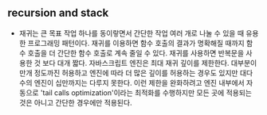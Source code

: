 ## recursion and stack

- 재귀는 큰 목표 작업 하나를 동이랗면서 간단한 작업 여러 개로 나눌 수 있을 때 유용한 프로그래밍 패턴이다. 재귀를 이용하면 함수 호출의 결과가 명확해질 때까지 함수 호출을 더 간단한 함수 호출로 계속 줄일 수 있다. 재귀를 사용하면 반복문을 사용한 것 보다 대개 짧다. 자바스크립트 엔진은 최대 재귀 깊이를 제한한다. 대부분이 만개 정도까진 허용하고 엔진에 따라 더 많은 깊이를 허용하는 경우도 있지만 대다수의 엔진이 십만까지는 다루지 못한다. 이런 제한을 완화하려고 엔진 내부에서 자동으로 'tail calls optimization'이라는 최적화를 수행하지만 모든 곳에 적용되는 것은 아니고 간단한 경우에만 적용된다.

